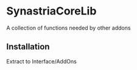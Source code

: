 # SynastriaCoreLib

A collection of functions needed by other addons

## Installation

Extract to Interface/AddOns

